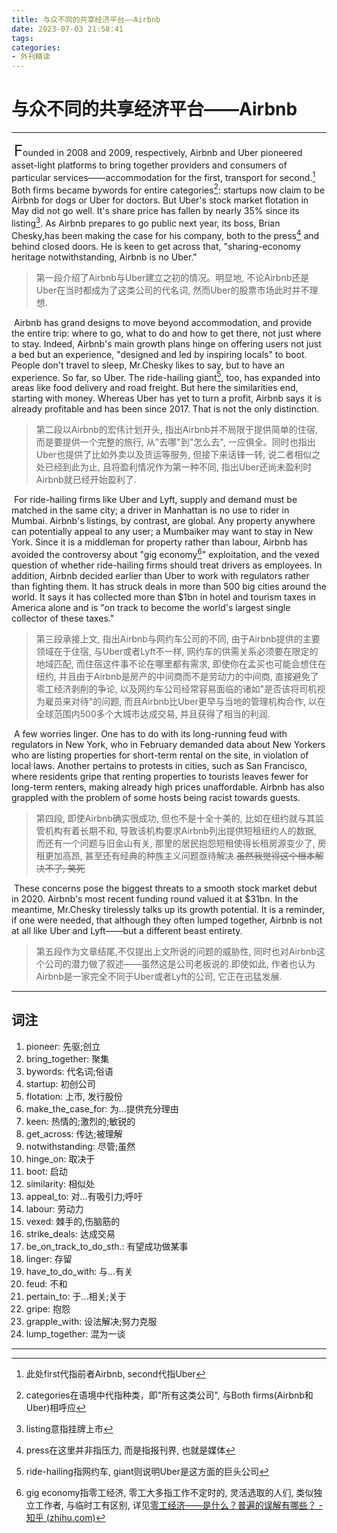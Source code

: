 ```yaml
---
title: 与众不同的共享经济平台——Airbnb
date: 2023-07-03 21:58:41
tags:
categories:
- 外刊精读
---
```


# 与众不同的共享经济平台——Airbnb

------

​	<font size =5>F</font>ounded in 2008 and 2009, respectively, Airbnb and Uber pioneered asset-light platforms to bring together providers and consumers of particular services——accommodation for the first, transport for second.[^1] Both firms became bywords for entire categories[^2]: startups now claim to be Airbnb for dogs or Uber for doctors. But Uber's stock market flotation in May did not go well. It's share price has fallen by nearly 35% since its listing[^3]. As Airbnb prepares to go public next year, its boss, Brian Chesky,has been making the case for his company, both to the press[^4] and behind closed doors. He is keen to get across that, "sharing-economy heritage notwithstanding, Airbnb is no Uber."

> 第一段介绍了Airbnb与Uber建立之初的情况。明显地, 不论Airbnb还是Uber在当时都成为了这类公司的代名词, 然而Uber的股票市场此时并不理想.

​	Airbnb has grand designs to move beyond accommodation, and provide the entire trip: where to go, what to do and how to get there, not just where to stay. Indeed, Airbnb's main growth plans hinge on offering users not just a bed but an experience, "designed and led by inspiring locals" to boot. People don't travel to sleep, Mr.Chesky likes to say, but to have an experience. So far, so Uber. The ride-hailing giant[^5], too, has expanded into areas like food delivery and road freight. But here the similarities end, starting with money. Whereas Uber has yet to turn a profit, Airbnb says it is already profitable and has been since 2017. That is not the only distinction.

> 第二段以Airbnb的宏伟计划开头, 指出Airbnb并不局限于提供简单的住宿, 而是要提供一个完整的旅行, 从"去哪"到"怎么去", 一应俱全。同时也指出Uber也提供了比如外卖以及货运等服务, 但接下来话锋一转, 说二者相似之处已经到此为止, 且将盈利情况作为第一种不同, 指出Uber还尚未盈利时Airbnb就已经开始盈利了.

​	For ride-hailing firms like Uber and Lyft, supply and demand must be matched in the same city; a driver in Manhattan is no use to rider in Mumbai. Airbnb's listings, by contrast, are global. Any property anywhere can potentially appeal to any user; a Mumbaiker may want to stay in New York. Since it is a middleman for property rather than labour, Airbnb has avoided the controversy about "gig economy[^6]" exploitation, and the vexed question of whether ride-hailing firms should treat drivers as employees. In addition, Airbnb decided earlier than Uber to work with regulators rather than fighting them. It has struck deals in more than 500 big cities around the world. It says it has collected more than $1bn in hotel and tourism taxes in America alone and is "on track to become the world's largest single collector of these taxes."

> 第三段承接上文, 指出Airbnb与网约车公司的不同, 由于Airbnb提供的主要领域在于住宿, 与Uber或者Lyft不一样, 网约车的供需关系必须要在限定的地域匹配, 而住宿这件事不论在哪里都有需求, 即使你在孟买也可能会想住在纽约, 并且由于Airbnb是房产的中间商而不是劳动力的中间商, 直接避免了零工经济剥削的争论, 以及网约车公司经常容易面临的诸如"是否该将司机视为雇员来对待"的问题, 而且Airbnb比Uber更早与当地的管理机构合作, 以在全球范围内500多个大城市达成交易, 并且获得了相当的利润.

​	A few worries linger. One has to do with its long-running feud with regulators in New York, who in February demanded data about New Yorkers who are listing properties for short-term rental on the site, in violation of local laws. Another pertains to protests in cities, such as San Francisco, where residents gripe that renting properties to tourists leaves fewer for long-term renters, making already high prices unaffordable. Airbnb has also grappled with the problem of some hosts being racist towards guests.

> 第四段, 即使Airbnb确实很成功, 但也不是十全十美的, 比如在纽约就与其监管机构有着长期不和, 导致该机构要求Airbnb列出提供短租纽约人的数据, 而还有一个问题与旧金山有关, 那里的居民抱怨短租使得长租房源变少了, 房租更加高昂, 甚至还有经典的种族主义问题亟待解决.~~虽然我觉得这个根本解决不了, 笑死~~

​	These concerns pose the biggest threats to a smooth stock market debut in 2020. Airbnb's most recent funding round valued it at $31bn. In the meantime, Mr.Chesky tirelessly talks up its growth potential. It is a reminder, if one were needed, that although they often lumped together, Airbnb is not at all like Uber and Lyft——but a different beast entirety.

> 第五段作为文章结尾,不仅提出上文所说的问题的威胁性, 同时也对Airbnb这个公司的潜力做了叙述——虽然这是公司老板说的.即使如此, 作者也认为Airbnb是一家完全不同于Uber或者Lyft的公司, 它正在迅猛发展.

------

## 词注

1. pioneer: 先驱;创立
2. bring_together: 聚集
3. bywords: 代名词;俗语
4. startup: 初创公司
5. flotation: 上市, 发行股份
6. make_the_case_for: 为...提供充分理由
7. keen: 热情的;激烈的;敏锐的
8. get_across: 传达;被理解
9. notwithstanding: 尽管;虽然
10. hinge_on: 取决于
11. boot: 启动
12. similarity: 相似处
13. appeal_to: 对...有吸引力;呼吁
14. labour: 劳动力
15. vexed: 棘手的,伤脑筋的
16. strike_deals: 达成交易
17. be_on_track_to_do_sth.: 有望成功做某事
18. linger: 存留
19. have_to_do_with: 与...有关
20. feud: 不和
21. pertain_to: 于...相关;关于
22. gripe: 抱怨
23. grapple_with: 设法解决;努力克服
24. lump_together: 混为一谈

------

[^1]:此处first代指前者Airbnb, second代指Uber
[^2]:categories在语境中代指种类，即"所有这类公司", 与Both firms(Airbnb和Uber)相呼应
[^3]: listing意指挂牌上市
[^4]: press在这里并非指压力, 而是指报刊界, 也就是媒体
[^5]: ride-hailing指网约车, giant则说明Uber是这方面的巨头公司
[^6]: gig economy指零工经济, 零工大多指工作不定时的, 灵活选取的人们, 类似独立工作者, 与临时工有区别, 详见[零工经济——是什么？普遍的误解有哪些？ - 知乎 (zhihu.com)](https://zhuanlan.zhihu.com/p/350989425)
